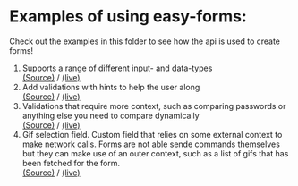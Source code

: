 # Examples of using easy-forms:

Check out the examples in this folder to see how the api is used to create forms!

1. Supports a range of different input- and data-types    
[(Source)](https://github.com/yoghurt-x86/easy-forms/blob/master/examples/01/src/Main.elm) / [(live)](https://yoghurt-x86.github.io/easy-forms/examples/01/)
2. Add validations with hints to help the user along    
[(Source)](https://github.com/yoghurt-x86/easy-forms/blob/master/examples/02/src/Main.elm) / [(live)](https://yoghurt-x86.github.io/easy-forms/examples/02/)
3. Validations that require more context, such as comparing passwords or anything else you need to compare dynamically    
[(Source)](https://github.com/yoghurt-x86/easy-forms/blob/master/examples/03/src/Main.elm) / [(live)](https://yoghurt-x86.github.io/easy-forms/examples/03/)
5. Gif selection field. Custom field that relies on some external context to make network calls. Forms are not able sende commands themselves but they can make use of an outer context, such as a list of gifs that has been fetched for the form.    
[(Source)](https://github.com/yoghurt-x86/easy-forms/blob/master/examples/04/src/Main.elm) / [(live)](https://yoghurt-x86.github.io/easy-forms/examples/04/)
